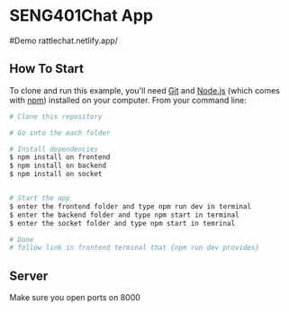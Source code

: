 # SENG401Chat App
#Demo
rattlechat.netlify.app/

## How To Start

To clone and run this example, you'll need [Git](https://git-scm.com) and [Node.js](https://nodejs.org/en/download/) (which comes with [npm](http://npmjs.com)) installed on your computer. From your command line:

```bash
# Clone this repository

# Go into the each folder

# Install dependencies
$ npm install on frontend
$ npm install on backend
$ npm install on socket


# Start the app
$ enter the frontend folder and type npm run dev in terminal
$ enter the backend folder and type npm start in terminal
$ enter the socket folder and type npm start in temrinal

# Done
# follow link in frontend terminal that {npm run dev provides}
```

## Server

Make sure you open ports on 8000
